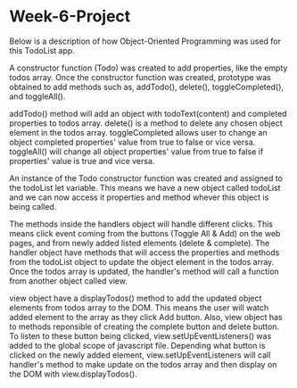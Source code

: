 # Week-6-Project

Below is a description of how Object-Oriented Programming was used for this TodoList app.

A constructor function (Todo) was created to add properties, like the empty todos array. Once the constructor function was created, prototype was obtained to add methods such as, addTodo(), delete(), toggleCompleted(), and toggleAll().

addTodo() method will add an object with todoText(content) and completed properties to todos array. delete() is a method to delete any chosen object element in the todos array. toggleCompleted allows user to change an object completed properties' value from true to false or vice versa. toggleAll() will change all object properties' value from true to false if properties' value is true and vice versa. 

An instance of the Todo constructor function was created and assigned to the todoList let variable. This means we have a new object called todoList and we can now access it properties and method whever this object is being called.

The methods inside the handlers object will handle different clicks. This means click event coming from the buttons (Toggle All & Add) on the web pages, and from newly added listed elements (delete & complete). The handler object have methods that will access the properties and methods from the todoList object to update the object element in the todos array. Once the todos array is updated, the handler's method will call a function from another object called view.

view object have a displayTodos() method to add the updated object elements from todos array to the DOM. This means the user will watch added element to the array as they click Add button. Also, view object has to methods reponsible of creating the complete button and delete button. To listen to these button being clicked, view.setUpEventListeners() was added to the global scope of javascript file. Depending what button is clicked on the newly added element, view.setUpEventListeners will call handler's method to make update on the todos array and then display on the DOM with view.displayTodos().
